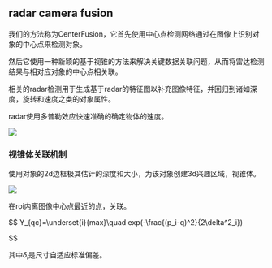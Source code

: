 ## radar camera fusion

我们的方法称为CenterFusion，它首先使用中心点检测网络通过在图像上识别对象的中心点来检测对象。

然后它使用一种新颖的基于视锥的方法来解决关键数据关联问题，从而将雷达检测结果与相对应对象的中心点相关联。

相关的radar检测用于生成基于radar的特征图以补充图像特征，并回归到诸如深度，旋转和速度之类的对象属性。

radar使用多普勒效应快速准确的确定物体的速度。

![](images/Screenshot2021-04-1910:50:57.png)

### 视锥体关联机制

使用对象的2d边框极其估计的深度和大小，为该对象创建3d兴趣区域，视锥体。

![](images/Screenshot2021-04-1911:53:55.png)

在roi内离图像中心点最近的点，关联。

$$
Y_{qc}=\underset{i}{max}\quad exp(-\frac{(p_i-q)^2}{2\delta^2_i})

$$

其中$\delta_i$是尺寸自适应标准偏差。
